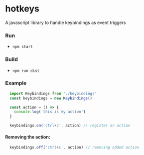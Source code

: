 # hotkeys

A javascript library to handle keybindings as event triggers

### Run

* `npm start`

### Build

* `npm run dist`

### Example

```javascript
  import Keybindings from './keybindings'
  const keybindings = new Keybindings()

  const action = () => {
    console.log('this is my action')
  }

  keybindings.on('ctrl+c', action) // register an action
```

#### Removing the action:

```javascript
  keybindings.off('ctrl+c', action) // removing added action
```
